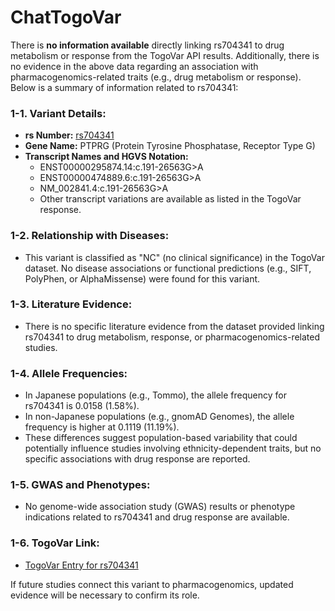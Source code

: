 # ChatTogoVar

There is **no information available** directly linking rs704341 to drug metabolism or response from the TogoVar API results. Additionally, there is no evidence in the above data regarding an association with pharmacogenomics-related traits (e.g., drug metabolism or response). Below is a summary of information related to rs704341:

### 1-1. Variant Details:
- **rs Number:** [rs704341](https://identifiers.org/dbsnp/rs704341)
- **Gene Name:** PTPRG (Protein Tyrosine Phosphatase, Receptor Type G)
- **Transcript Names and HGVS Notation:**
  - ENST00000295874.14:c.191-26563G>A
  - ENST00000474889.6:c.191-26563G>A
  - NM_002841.4:c.191-26563G>A
  - Other transcript variations are available as listed in the TogoVar response.

### 1-2. Relationship with Diseases:
- This variant is classified as "NC" (no clinical significance) in the TogoVar dataset. No disease associations or functional predictions (e.g., SIFT, PolyPhen, or AlphaMissense) were found for this variant.

### 1-3. Literature Evidence:
- There is no specific literature evidence from the dataset provided linking rs704341 to drug metabolism, response, or pharmacogenomics-related studies.

### 1-4. Allele Frequencies:
- In Japanese populations (e.g., Tommo), the allele frequency for rs704341 is 0.0158 (1.58%).
- In non-Japanese populations (e.g., gnomAD Genomes), the allele frequency is higher at 0.1119 (11.19%).
- These differences suggest population-based variability that could potentially influence studies involving ethnicity-dependent traits, but no specific associations with drug response are reported.

### 1-5. GWAS and Phenotypes:
- No genome-wide association study (GWAS) results or phenotype indications related to rs704341 and drug response are available.

### 1-6. TogoVar Link:
- [TogoVar Entry for rs704341](https://jmorp.megabank.tohoku.ac.jp/search?query=3%3A61963062)  

If future studies connect this variant to pharmacogenomics, updated evidence will be necessary to confirm its role.